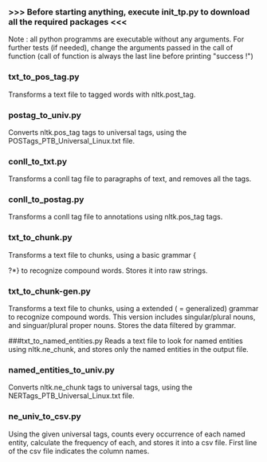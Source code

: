 ### >>> Before starting anything, execute init_tp.py to download all the required packages <<<

Note : all python programms are executable without any arguments. For further tests (if needed), change the arguments passed in the call of function (call of function is always the last line before printing "success !")

### txt_to_pos_tag.py
Transforms a text file to tagged words with nltk.post_tag.

### postag_to_univ.py
Converts nltk.pos_tag tags to universal tags, using the POSTags_PTB_Universal_Linux.txt file.

### conll_to_txt.py
Transforms a conll tag file to paragraphs of text, and removes all the tags.

### conll_to_postag.py
Transforms a conll tag file to annotations using nltk.pos_tag tags.

### txt_to_chunk.py
Transforms a text file to chunks, using a basic grammar {<DT>?<JJ>*<NN>} to recognize compound words. Stores it into raw strings.

### txt_to_chunk-gen.py
Transforms a text file to chunks, using a extended ( = generalized) grammar to recognize compound words. This version includes singular/plural nouns, and singuar/plural proper nouns. Stores the data filtered by grammar.

###txt_to_named_entities.py
Reads a text file to look for named entities using nltk.ne_chunk, and stores only the named entities in the output file.

### named_entities_to_univ.py
Converts nltk.ne_chunk tags to universal tags, using the NERTags_PTB_Universal_Linux.txt file.

### ne_univ_to_csv.py
Using the given universal tags, counts every occurrence of each named entity, calculate the frequency of each, and stores it into a csv file. First line of the csv file indicates the column names.

